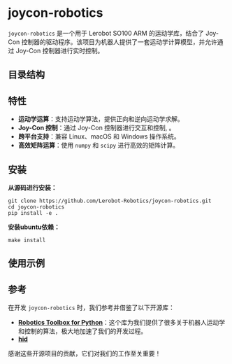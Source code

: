 # joycon-robotics

`joycon-robotics` 是一个用于 Lerobot SO100 ARM 的运动学库，结合了 Joy-Con 控制器的驱动程序。该项目为机器人提供了一套运动学计算模型，并允许通过 Joy-Con 控制器进行实时控制。

## 目录结构


## 特性

- **运动学运算**：支持运动学算法，提供正向和逆向运动学求解。
- **Joy-Con 控制**：通过 Joy-Con 控制器进行交互和控制, 。
- **跨平台支持**：兼容 Linux、macOS 和 Windows 操作系统。
- **高效矩阵运算**：使用 `numpy` 和 `scipy` 进行高效的矩阵计算。

## 安装

 **从源码进行安装：**
  ```git
  git clone https://github.com/Lerobot-Robotics/joycon-robotics.git
  cd joycon-robotics
  pip install -e .
  ```
  **安装ubuntu依赖：**
  ```make
  make install
  ```

## 使用示例

### 

## 参考

在开发 `joycon-robotics` 时，我们参考并借鉴了以下开源库：

- [**Robotics Toolbox for Python**](https://github.com/petercorke/robotics-toolbox-python)：这个库为我们提供了很多关于机器人运动学和控制的算法，极大地加速了我们的开发过程。
- [**hid**](https://github.com/trezor/cython-hidapi)

感谢这些开源项目的贡献，它们对我们的工作至关重要！
